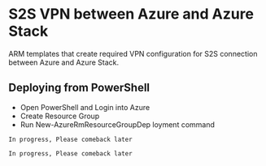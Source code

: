 #  S2S VPN between Azure and Azure Stack

ARM templates that create required VPN configuration for S2S connection between Azure and Azure Stack. 

## Deploying from PowerShell

- Open PowerShell and Login into Azure
- Create Resource Group
- Run New-AzureRmResourceGroupDep loyment command

```
In progress, Please comeback later
```
```
In progress, Please comeback later
```